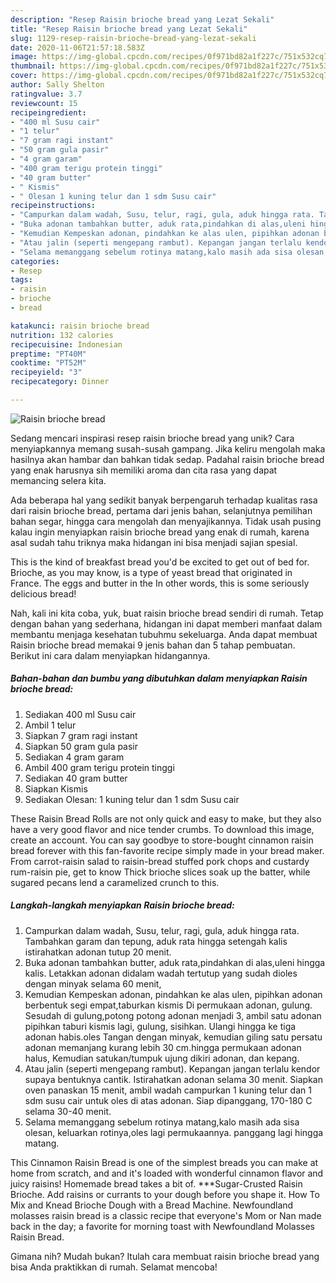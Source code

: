 ```yaml
---
description: "Resep Raisin brioche bread yang Lezat Sekali"
title: "Resep Raisin brioche bread yang Lezat Sekali"
slug: 1129-resep-raisin-brioche-bread-yang-lezat-sekali
date: 2020-11-06T21:57:18.583Z
image: https://img-global.cpcdn.com/recipes/0f971bd82a1f227c/751x532cq70/raisin-brioche-bread-foto-resep-utama.jpg
thumbnail: https://img-global.cpcdn.com/recipes/0f971bd82a1f227c/751x532cq70/raisin-brioche-bread-foto-resep-utama.jpg
cover: https://img-global.cpcdn.com/recipes/0f971bd82a1f227c/751x532cq70/raisin-brioche-bread-foto-resep-utama.jpg
author: Sally Shelton
ratingvalue: 3.7
reviewcount: 15
recipeingredient:
- "400 ml Susu cair"
- "1 telur"
- "7 gram ragi instant"
- "50 gram gula pasir"
- "4 gram garam"
- "400 gram terigu protein tinggi"
- "40 gram butter"
- " Kismis"
- " Olesan 1 kuning telur dan 1 sdm Susu cair"
recipeinstructions:
- "Campurkan dalam wadah, Susu, telur, ragi, gula, aduk hingga rata. Tambahkan garam dan tepung, aduk rata hingga setengah kalis istirahatkan adonan tutup 20 menit."
- "Buka adonan tambahkan butter, aduk rata,pindahkan di alas,uleni hingga kalis. Letakkan adonan didalam wadah tertutup yang sudah dioles dengan minyak selama 60 menit,"
- "Kemudian Kempeskan adonan, pindahkan ke alas ulen, pipihkan adonan berbentuk segi empat,taburkan kismis Di permukaan adonan, gulung. Sesudah di gulung,potong potong adonan menjadi 3, ambil satu adonan pipihkan taburi kismis lagi, gulung, sisihkan. Ulangi hingga ke tiga adonan habis.oles Tangan dengan minyak, kemudian giling satu persatu adonan memanjang kurang lebih 30 cm.hingga permukaan adonan halus, Kemudian satukan/tumpuk ujung dikiri adonan, dan kepang."
- "Atau jalin (seperti mengepang rambut). Kepangan jangan terlalu kendor supaya bentuknya cantik. Istirahatkan adonan selama 30 menit. Siapkan oven panaskan 15 menit, ambil wadah campurkan 1 kuning telur dan 1 sdm susu cair untuk oles di atas adonan. Siap dipanggang, 170-180 C selama 30-40 menit."
- "Selama memanggang sebelum rotinya matang,kalo masih ada sisa olesan, keluarkan rotinya,oles lagi permukaannya. panggang lagi hingga matang."
categories:
- Resep
tags:
- raisin
- brioche
- bread

katakunci: raisin brioche bread 
nutrition: 132 calories
recipecuisine: Indonesian
preptime: "PT40M"
cooktime: "PT52M"
recipeyield: "3"
recipecategory: Dinner

---
```



![Raisin brioche bread](https://img-global.cpcdn.com/recipes/0f971bd82a1f227c/751x532cq70/raisin-brioche-bread-foto-resep-utama.jpg)

Sedang mencari inspirasi resep raisin brioche bread yang unik? Cara menyiapkannya memang susah-susah gampang. Jika keliru mengolah maka hasilnya akan hambar dan bahkan tidak sedap. Padahal raisin brioche bread yang enak harusnya sih memiliki aroma dan cita rasa yang dapat memancing selera kita.

Ada beberapa hal yang sedikit banyak berpengaruh terhadap kualitas rasa dari raisin brioche bread, pertama dari jenis bahan, selanjutnya pemilihan bahan segar, hingga cara mengolah dan menyajikannya. Tidak usah pusing kalau ingin menyiapkan raisin brioche bread yang enak di rumah, karena asal sudah tahu triknya maka hidangan ini bisa menjadi sajian spesial.

This is the kind of breakfast bread you&#39;d be excited to get out of bed for. Brioche, as you may know, is a type of yeast bread that originated in France. The eggs and butter in the In other words, this is some seriously delicious bread!


Nah, kali ini kita coba, yuk, buat raisin brioche bread sendiri di rumah. Tetap dengan bahan yang sederhana, hidangan ini dapat memberi manfaat dalam membantu menjaga kesehatan tubuhmu sekeluarga. Anda dapat membuat Raisin brioche bread memakai 9 jenis bahan dan 5 tahap pembuatan. Berikut ini cara dalam menyiapkan hidangannya.

<!--inarticleads1-->

##### Bahan-bahan dan bumbu yang dibutuhkan dalam menyiapkan Raisin brioche bread:

1. Sediakan 400 ml Susu cair
1. Ambil 1 telur
1. Siapkan 7 gram ragi instant
1. Siapkan 50 gram gula pasir
1. Sediakan 4 gram garam
1. Ambil 400 gram terigu protein tinggi
1. Sediakan 40 gram butter
1. Siapkan  Kismis
1. Sediakan  Olesan: 1 kuning telur dan 1 sdm Susu cair


These Raisin Bread Rolls are not only quick and easy to make, but they also have a very good flavor and nice tender crumbs. To download this image, create an account. You can say goodbye to store-bought cinnamon raisin bread forever with this fan-favorite recipe simply made in your bread maker. From carrot-raisin salad to raisin-bread stuffed pork chops and custardy rum-raisin pie, get to know Thick brioche slices soak up the batter, while sugared pecans lend a caramelized crunch to this. 

<!--inarticleads2-->

##### Langkah-langkah menyiapkan Raisin brioche bread:

1. Campurkan dalam wadah, Susu, telur, ragi, gula, aduk hingga rata. Tambahkan garam dan tepung, aduk rata hingga setengah kalis istirahatkan adonan tutup 20 menit.
1. Buka adonan tambahkan butter, aduk rata,pindahkan di alas,uleni hingga kalis. Letakkan adonan didalam wadah tertutup yang sudah dioles dengan minyak selama 60 menit,
1. Kemudian Kempeskan adonan, pindahkan ke alas ulen, pipihkan adonan berbentuk segi empat,taburkan kismis Di permukaan adonan, gulung. Sesudah di gulung,potong potong adonan menjadi 3, ambil satu adonan pipihkan taburi kismis lagi, gulung, sisihkan. Ulangi hingga ke tiga adonan habis.oles Tangan dengan minyak, kemudian giling satu persatu adonan memanjang kurang lebih 30 cm.hingga permukaan adonan halus, Kemudian satukan/tumpuk ujung dikiri adonan, dan kepang.
1. Atau jalin (seperti mengepang rambut). Kepangan jangan terlalu kendor supaya bentuknya cantik. Istirahatkan adonan selama 30 menit. Siapkan oven panaskan 15 menit, ambil wadah campurkan 1 kuning telur dan 1 sdm susu cair untuk oles di atas adonan. Siap dipanggang, 170-180 C selama 30-40 menit.
1. Selama memanggang sebelum rotinya matang,kalo masih ada sisa olesan, keluarkan rotinya,oles lagi permukaannya. panggang lagi hingga matang.


This Cinnamon Raisin Bread is one of the simplest breads you can make at home from scratch, and and it&#39;s loaded with wonderful cinnamon flavor and juicy raisins! Homemade bread takes a bit of. ***Sugar-Crusted Raisin Brioche. Add raisins or currants to your dough before you shape it. How To Mix and Knead Brioche Dough with a Bread Machine. Newfoundland molasses raisin bread is a classic recipe that everyone&#39;s Mom or Nan made back in the day; a favorite for morning toast with Newfoundland Molasses Raisin Bread. 

Gimana nih? Mudah bukan? Itulah cara membuat raisin brioche bread yang bisa Anda praktikkan di rumah. Selamat mencoba!
